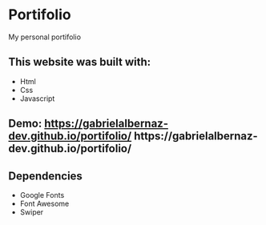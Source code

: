 <h1>Portifolio</h1>
<p>My personal portifolio</p>

<h2>This website was built with:</h2>
  <ul>
    <li>Html</li>
    <li>Css</li>
    <li>Javascript</li>
  </ul>

<h2>Demo:
  <span><a href="https://github.com/GabrielAlbernaz-Dev/portifolio">https://gabrielalbernaz-dev.github.io/portifolio/</a></span>
  https://gabrielalbernaz-dev.github.io/portifolio/
</h2>

<h2>Dependencies</h2>
 <ul>
   <li>Google Fonts</li>
   <li>Font Awesome</li>
   <li>Swiper</li>
 </ul>
  

